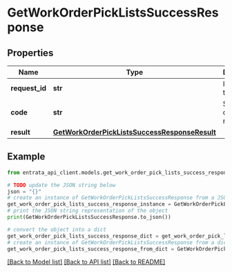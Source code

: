 # GetWorkOrderPickListsSuccessResponse


## Properties

Name | Type | Description | Notes
------------ | ------------- | ------------- | -------------
**request_id** | **str** | Identifier of the request | 
**code** | **str** | Status code of the response | 
**result** | [**GetWorkOrderPickListsSuccessResponseResult**](GetWorkOrderPickListsSuccessResponseResult.md) |  | 

## Example

```python
from entrata_api_client.models.get_work_order_pick_lists_success_response import GetWorkOrderPickListsSuccessResponse

# TODO update the JSON string below
json = "{}"
# create an instance of GetWorkOrderPickListsSuccessResponse from a JSON string
get_work_order_pick_lists_success_response_instance = GetWorkOrderPickListsSuccessResponse.from_json(json)
# print the JSON string representation of the object
print(GetWorkOrderPickListsSuccessResponse.to_json())

# convert the object into a dict
get_work_order_pick_lists_success_response_dict = get_work_order_pick_lists_success_response_instance.to_dict()
# create an instance of GetWorkOrderPickListsSuccessResponse from a dict
get_work_order_pick_lists_success_response_from_dict = GetWorkOrderPickListsSuccessResponse.from_dict(get_work_order_pick_lists_success_response_dict)
```
[[Back to Model list]](../README.md#documentation-for-models) [[Back to API list]](../README.md#documentation-for-api-endpoints) [[Back to README]](../README.md)


